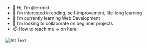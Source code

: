 - 👋 Hi, I’m @e-rmkt
- 👀 I’m interested in coding, self-improvement, life-long learning
- 🌱 I’m currently learning Web Development
- 💞️ I’m looking to collaborate on beginner projects
- 📫 How to reach me -> on here!

![Alt Text](https://media.giphy.com/media/IcJ6n6VJNjRNS/giphy.gif)

<!---
e-rmkt/e-rmkt is a ✨ special ✨ repository because its `README.md` (this file) appears on your GitHub profile.
You can click the Preview link to take a look at your changes.
--->
